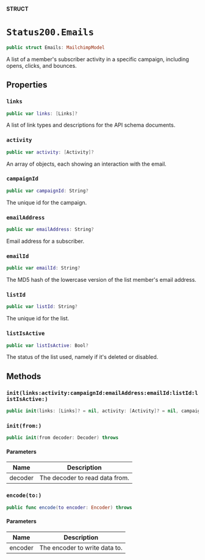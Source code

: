 **STRUCT**

# `Status200.Emails`

```swift
public struct Emails: MailchimpModel
```

A list of a member's subscriber activity in a specific campaign, including opens, clicks, and bounces.

## Properties
### `links`

```swift
public var links: [Links]?
```

A list of link types and descriptions for the API schema documents.

### `activity`

```swift
public var activity: [Activity]?
```

An array of objects, each showing an interaction with the email.

### `campaignId`

```swift
public var campaignId: String?
```

The unique id for the campaign.

### `emailAddress`

```swift
public var emailAddress: String?
```

Email address for a subscriber.

### `emailId`

```swift
public var emailId: String?
```

The MD5 hash of the lowercase version of the list member's email address.

### `listId`

```swift
public var listId: String?
```

The unique id for the list.

### `listIsActive`

```swift
public var listIsActive: Bool?
```

The status of the list used, namely if it's deleted or disabled.

## Methods
### `init(links:activity:campaignId:emailAddress:emailId:listId:listIsActive:)`

```swift
public init(links: [Links]? = nil, activity: [Activity]? = nil, campaignId: String? = nil, emailAddress: String? = nil, emailId: String? = nil, listId: String? = nil, listIsActive: Bool? = nil)
```

### `init(from:)`

```swift
public init(from decoder: Decoder) throws
```

#### Parameters

| Name | Description |
| ---- | ----------- |
| decoder | The decoder to read data from. |

### `encode(to:)`

```swift
public func encode(to encoder: Encoder) throws
```

#### Parameters

| Name | Description |
| ---- | ----------- |
| encoder | The encoder to write data to. |
